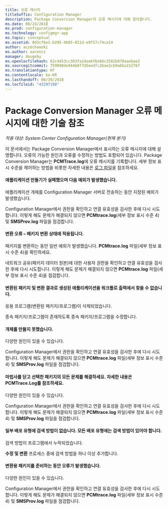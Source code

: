 ```yaml
---
title: 오류 메시지
titleSuffix: Configuration Manager
description: Package Conversion Manager의 오류 메시지에 대해 알아봅니다.
ms.date: 08/24/2018
ms.prod: configuration-manager
ms.technology: configmgr-app
ms.topic: conceptual
ms.assetid: 0d3cf6e1-b295-4b05-821d-e9f57c74ca14
author: aczechowski
ms.author: aaroncz
manager: dougeby
ms.openlocfilehash: 62c4453cc383fa14eebf6e66c2582b878aaebae2
ms.sourcegitcommit: 759098de944b8f7d5eedfc2bae2cb9a6ba15276f
ms.translationtype: HT
ms.contentlocale: ko-KR
ms.lasthandoff: 08/30/2018
ms.locfileid: "43297198"
---
```

# <a name="technical-reference-for-package-conversion-manager-error-messages"></a>Package Conversion Manager 오류 메시지에 대한 기술 참조

*적용 대상: System Center Configuration Manager(현재 분기)*

<!--1357861-->

이 문서에서는 Package Conversion Manager에서 표시하는 오류 메시지에 대해 설명합니다. 오류의 가능한 원인과 오류를 수정하는 방법도 포함되어 있습니다. Package Conversion Manager는 **PCMTrace.log**에 오류 메시지를 기록합니다. 세부 정보 표시 수준을 제어하는 방법을 비롯한 자세한 내용은 [로그 파일](/sccm/apps/pcm/troubleshoot-pcm#log-files)을 참조하세요.


#### <a name="application-creation-failed-with-the-following-exception"></a>애플리케이션 만들기가 실패했으며 다음 예외가 발생했습니다.

애플리케이션 개체를 Configuration Manager 서버로 전송하는 동안 지정된 예외가 발생했습니다.

Configuration Manager에서 권한을 확인하고 연결 유효성을 검사한 후에 다시 시도합니다. 이렇게 해도 문제가 해결되지 않으면 **PCMtrace.log**(세부 정보 표시 수준 4) 및 **SMSProv.log** 파일을 점검합니다.


#### <a name="conversion-error--applies-to-a-package-transform-status"></a>변환 오류 – 패키지 변환 상태에 적용됩니다.

패키지를 변환하는 동안 일반 예외가 발생했습니다. **PCMtrace.log** 파일(세부 정보 표시 수준 4)을 확인하세요.

네트워크 공유(패키지 데이터 원본)에 대한 사용자 권한을 확인하고 연결 유효성을 검사한 후에 다시 시도합니다. 이렇게 해도 문제가 해결되지 않으면 **PCMtrace.log** 파일(세부 정보 표시 수준 4)을 점검합니다.


#### <a name="did-not-find-a-converted-package-and-its-resultant-application-in-the-workflow-outputs"></a>변환된 패키지 및 변환 결과로 생성된 애플리케이션을 워크플로 출력에서 찾을 수 없습니다.
응용 프로그램(변환된 패키지/프로그램)이 삭제되었습니다.

종속 패키지/프로그램이 존재하도록 종속 패키지/프로그램을 수정합니다.


#### <a name="objects-were-not-created-successfully"></a>개체를 만들지 못했습니다.
다양한 원인이 있을 수 있습니다.

Configuration Manager에서 권한을 확인하고 연결 유효성을 검사한 후에 다시 시도합니다. 이렇게 해도 문제가 해결되지 않으면 **PCMtrace.log** 파일(세부 정보 표시 수준 4) 및 **SMSProv.log** 파일을 점검합니다.


#### <a name="please-close-the-wizard-and-resolve-any-issues-with-the-selected-package-see-pcmtracelog-for-more-details"></a>마법사를 닫고 선택한 패키지의 모든 문제를 해결하세요. 자세한 내용은 PCMTrace.Log를 참조하세요.
다양한 원인이 있을 수 있습니다.

Configuration Manager에서 권한을 확인하고 연결 유효성을 검사한 후에 다시 시도합니다. 이렇게 해도 문제가 해결되지 않으면 **PCMtrace.log** 파일(세부 정보 표시 수준 4) 및 **SMSProv.log** 파일을 점검합니다.


#### <a name="some-deployment-types-are-missing-detection-methods-all-deployment-types-must-have-detection-methods"></a>일부 배포 유형에 검색 방법이 없습니다. 모든 배포 유형에는 검색 방법이 있어야 합니다.
검색 방법이 프로그램에서 누락되었습니다.

**수정 및 변환** 프로세스 중에 검색 방법을 하나 이상 추가합니다.


#### <a name="there-was-an-error-preparing-the-package-for-conversion"></a>변환용 패키지를 준비하는 동안 오류가 발생했습니다.
다양한 원인이 있을 수 있습니다.

Configuration Manager에서 권한을 확인하고 연결 유효성을 검사한 후에 다시 시도합니다. 이렇게 해도 문제가 해결되지 않으면 **PCMtrace.log** 파일(세부 정보 표시 수준 4) 및 **SMSProv.log** 파일을 점검합니다.


